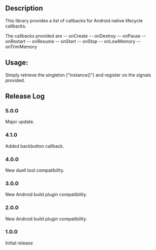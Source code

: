 ## Description

This library provides a list of callbacks for Android native lifecycle callbacks.

The callbacks provided are
-- onCreate
-- onDestroy
-- onPause
-- onRestart
-- onResume
-- onStart
-- onStop
-- onLowMemory
-- onTrimMemory

## Usage:

Simply retrieve the singleton ("instance()") and register on the signals provided.

## Release Log

### 5.0.0

Major update.

### 4.1.0

Added backbutton callback.

### 4.0.0

New duell tool compatibility.

### 3.0.0

New Android build plugin compatibility.

### 2.0.0

New Android build plugin compatibility.

### 1.0.0

Initial release
